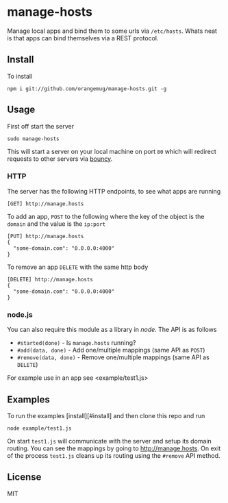 # manage-hosts
Manage local apps and bind them to some urls via `/etc/hosts`. Whats neat is that apps can bind themselves via a REST protocol.


## Install
To install

    npm i git://github.com/orangemug/manage-hosts.git -g


## Usage
First off start the server

    sudo manage-hosts

This will start a server on your local machine on port `80` which will redirect requests to other servers via [bouncy](https://github.com/substack/bouncy).

### HTTP
The server has the following HTTP endpoints, to see what apps are running

    [GET] http://manage.hosts

To add an app, `POST` to the following where the key of the object is the `domain` and the value is the `ip:port`

    [PUT] http://manage.hosts
    {
      "some-domain.com": "0.0.0.0:4000"
    }

To remove an app `DELETE` with the same http body

    [DELETE] http://manage.hosts
    {
      "some-domain.com": "0.0.0.0:4000"
    }

### node.js
You can also require this module as a library in _node_. The API is as follows

 * `#started(done)` - Is `manage.hosts` running?
 * `#add(data, done)` - Add one/multiple mappings (same API as `POST`)
 * `#remove(data, done)` - Remove one/multiple mappings (same API as `DELETE`)

For example use in an app see <example/test1.js>


## Examples
To run the examples [install][#install] and then clone this repo and run

    node example/test1.js

On start `test1.js` will communicate with the server and setup its domain routing. You can see the mappings by going to <http://manage.hosts>. On exit of the process `test1.js` cleans up its routing using the `#remove` API method.


## License
MIT

